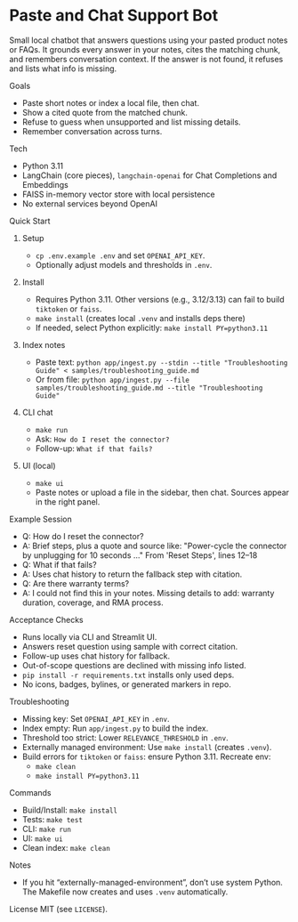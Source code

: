 # Paste and Chat Support Bot

Small local chatbot that answers questions using your pasted product notes or FAQs. It grounds every answer in your notes, cites the matching chunk, and remembers conversation context. If the answer is not found, it refuses and lists what info is missing.

Goals
- Paste short notes or index a local file, then chat.
- Show a cited quote from the matched chunk.
- Refuse to guess when unsupported and list missing details.
- Remember conversation across turns.

Tech
- Python 3.11
- LangChain (core pieces), `langchain-openai` for Chat Completions and Embeddings
- FAISS in-memory vector store with local persistence
- No external services beyond OpenAI

Quick Start
1) Setup
   - `cp .env.example .env` and set `OPENAI_API_KEY`.
   - Optionally adjust models and thresholds in `.env`.

2) Install
   - Requires Python 3.11. Other versions (e.g., 3.12/3.13) can fail to build `tiktoken` or `faiss`.
   - `make install` (creates local `.venv` and installs deps there)
   - If needed, select Python explicitly: `make install PY=python3.11`

3) Index notes
   - Paste text: `python app/ingest.py --stdin --title "Troubleshooting Guide" < samples/troubleshooting_guide.md`
   - Or from file: `python app/ingest.py --file samples/troubleshooting_guide.md --title "Troubleshooting Guide"`

4) CLI chat
   - `make run`
   - Ask: `How do I reset the connector?`
   - Follow-up: `What if that fails?`

5) UI (local)
   - `make ui`
   - Paste notes or upload a file in the sidebar, then chat. Sources appear in the right panel.

Example Session
- Q: How do I reset the connector?
- A: Brief steps, plus a quote and source like: "Power-cycle the connector by unplugging for 10 seconds …" From 'Reset Steps', lines 12–18
- Q: What if that fails?
- A: Uses chat history to return the fallback step with citation.
- Q: Are there warranty terms?
- A: I could not find this in your notes. Missing details to add: warranty duration, coverage, and RMA process.

Acceptance Checks
- Runs locally via CLI and Streamlit UI.
- Answers reset question using sample with correct citation.
- Follow-up uses chat history for fallback.
- Out-of-scope questions are declined with missing info listed.
- `pip install -r requirements.txt` installs only used deps.
- No icons, badges, bylines, or generated markers in repo.

Troubleshooting
- Missing key: Set `OPENAI_API_KEY` in `.env`.
- Index empty: Run `app/ingest.py` to build the index.
- Threshold too strict: Lower `RELEVANCE_THRESHOLD` in `.env`.
- Externally managed environment: Use `make install` (creates `.venv`).
- Build errors for `tiktoken` or `faiss`: ensure Python 3.11. Recreate env:
  - `make clean`
  - `make install PY=python3.11`

Commands
- Build/Install: `make install`
- Tests: `make test`
- CLI: `make run`
- UI: `make ui`
- Clean index: `make clean`

Notes
- If you hit “externally-managed-environment”, don’t use system Python. The Makefile now creates and uses `.venv` automatically.

License
MIT (see `LICENSE`).

